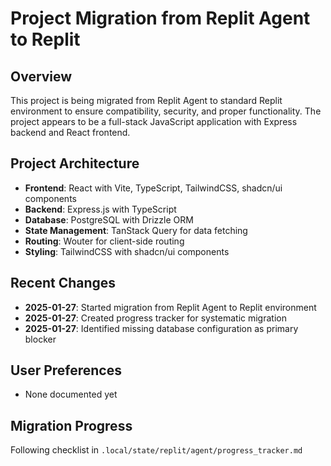 # Project Migration from Replit Agent to Replit

## Overview
This project is being migrated from Replit Agent to standard Replit environment to ensure compatibility, security, and proper functionality. The project appears to be a full-stack JavaScript application with Express backend and React frontend.

## Project Architecture
- **Frontend**: React with Vite, TypeScript, TailwindCSS, shadcn/ui components
- **Backend**: Express.js with TypeScript
- **Database**: PostgreSQL with Drizzle ORM
- **State Management**: TanStack Query for data fetching
- **Routing**: Wouter for client-side routing
- **Styling**: TailwindCSS with shadcn/ui components

## Recent Changes
- **2025-01-27**: Started migration from Replit Agent to Replit environment
- **2025-01-27**: Created progress tracker for systematic migration
- **2025-01-27**: Identified missing database configuration as primary blocker

## User Preferences
- None documented yet

## Migration Progress
Following checklist in `.local/state/replit/agent/progress_tracker.md`